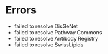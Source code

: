 # Errors

- failed to resolve DisGeNet
- failed to resolve Pathway Commons
- failed to resolve Antibody Registry
- failed to resolve SwissLipids